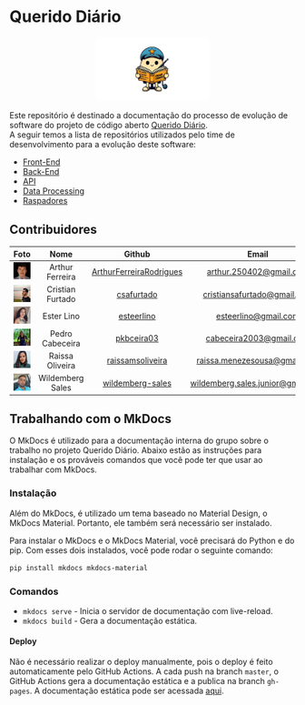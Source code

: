 # Querido Diário

<p align="center">
  <img src="./docs/imagens/mascote.webp" width="200px" />
</p>

Este repositório é destinado a documentação do processo de evolução de software do projeto de código aberto [Querido Diário](https://queridodiario.ok.org.br/).  
A seguir temos a lista de repositórios utilizados pelo time de desenvolvimento para a evolução deste software:

* [Front-End](https://github.com/Wildemberg-Projects/querido-diario-frontend)
* [Back-End](https://github.com/Wildemberg-Projects/querido-diario-backend)
* [API](https://github.com/Wildemberg-Projects/querido-diario-api)
* [Data Processing](https://github.com/Wildemberg-Projects/querido-diario-data-processing)
* [Raspadores](https://github.com/okfn-brasil/querido-diario)

## Contribuidores

| Foto | Nome | Github | Email |
| :--: | :--: | :----: | :---: |
| <img src="./docs/imagens/arthur-profile.jpg" width="150px" /> | Arthur Ferreira | [ArthurFerreiraRodrigues](https://github.com/ArthurFerreiraRodrigues) | arthur.250402@gmail.com |
| <img src="./docs/imagens/cristian.jpeg" width="150px" />  | Cristian Furtado | [csafurtado](https://github.com/csafurtado) | cristiansafurtado@gmail.com |
| <img src="./docs/imagens/ester.jpg" width="150px" /> | Ester Lino | [esteerlino](https://github.com/esteerlino) | esteerlino@gmail.com |
| <img src="./docs/imagens/pedro.webp" width="150px" /> | Pedro Cabeceira | [pkbceira03](https://github.com/pkbceira03) | cabeceira2003@gmail.com |
| <img src="./docs/imagens/raissa.webp" width="150px" />| Raissa Oliveira | [raissamsoliveira](https://github.com/raissamsoliveira) | raissa.menezesousa@gmail.com |
| <img src="./docs/imagens/will.jpeg" width="150px" /> | Wildemberg Sales | [wildemberg-sales](https://github.com/wildemberg-sales) | wildemberg.sales.junior@gmail.com | 

## Trabalhando com o MkDocs

O MkDocs é utilizado para a documentação interna do grupo sobre o trabalho no projeto Querido Diário. Abaixo estão as instruções para instalação e os prováveis comandos que você pode ter que usar ao trabalhar com MkDocs.

### Instalação

Além do MkDocs, é utilizado um tema baseado no Material Design, o MkDocs Material. Portanto, ele também será necessário ser instalado.

Para instalar o MkDocs e o MkDocs Material, você precisará do Python e do pip. Com esses dois instalados, você pode rodar o seguinte comando:

```bash
pip install mkdocs mkdocs-material
```

### Comandos

- `mkdocs serve` - Inicia o servidor de documentação com live-reload.
- `mkdocs build` - Gera a documentação estática.

#### Deploy

Não é necessário realizar o deploy manualmente, pois o deploy é feito automaticamente pelo GitHub Actions. A cada push na branch `master`, o GitHub Actions gera a documentação estática e a publica na branch `gh-pages`. A documentação estática pode ser acessada [aqui](https://residenciaticbrisa.github.io/T2G4-Querido-Diario/).
